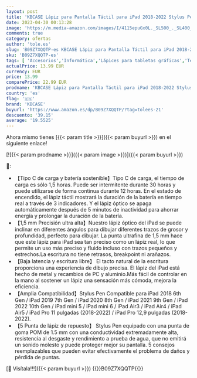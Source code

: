 ```yaml
---
layout: post
title: 'KBCASE Lápiz para Pantalla Táctil para iPad 2018-2022 Stylus Pen para iPad 10/9/8/7/6th Gen Función Detección de Inclinación iPad Pro11  /12 9   iPad Mini 6/5th iPad Air 5/4/3th 5 Puntas Reemplazables'
date: 2023-04-30 00:13:28
image: 'https://m.media-amazon.com/images/I/4115epuGx0L._SL500_._SL400_.jpg'
comments: true
category: ofertas
author: 'tole.es'
slug: 'B09Z7XQQTP-es KBCASE Lápiz para Pantalla Táctil para iPad 2018-2022...'
sku: 'B09Z7XQQTP-es'
tags: [ 'Accesorios','Informática','Lápices para tabletas gráficas','Teclados, ratones y periféricos de entrada','ipad','kbcase','🇪🇸', ]
actualPrice: 13.99 EUR
currency: EUR
price: 13.99
comparePrice: 22.99 EUR
prodname: 'KBCASE Lápiz para Pantalla Táctil para iPad 2018-2022 Stylus Pen para iPad 10/9/8/7/6th Gen Función Detección de Inclinación iPad Pro11  /12 9   iPad Mini 6/5th iPad Air 5/4/3th 5 Puntas Reemplazables'
country: 'es'
flag: '🇪🇸'
brand: 'KBCASE'
buyurl: 'https://www.amazon.es/dp/B09Z7XQQTP/?tag=tolees-21'
descuento: '39.15'
average: '19.5525'
---
```


Ahora mismo tienes [{{< param title >}}]({{< param buyurl >}}) en el siguiente enlace!

[![{{< param prodname >}}]({{< param image >}})]({{< param buyurl >}})

🔎:

- 【Tipo C de carga y batería sostenible】Tipo C de carga, el tiempo de carga es sólo 1,5 horas. Puede ser intermitente durante 30 horas y puede utilizarse de forma continua durante 12 horas. En el estado de encendido, el lápiz táctil mostrará la duración de la batería en tiempo real a través de 3 indicadores. Y el lápiz óptico se apaga automáticamente después de 5 minutos de inactividad para ahorrar energía y prolongar la duración de la batería.
- 【1,5 mm Precisión ultra alta】Nuestro lápiz óptico del iPad se puede inclinar en diferentes ángulos para dibujar diferentes trazos de grosor y profundidad, perfecto para dibujar. La punta ultrafina de 1,5 mm hace que este lápiz para iPad sea tan preciso como un lápiz real, lo que permite un uso más preciso y fluido incluso con trazos pequeños y estrechos.La escritura no tiene retrasos, breakpoint ni arañazos.
- 【Baja latencia y escritura libre】 El tacto natural de la escritura proporciona una experiencia de dibujo precisa. El lápiz del iPad está hecho de metal y recambios de PC y aluminio.Más fácil de controlar en la mano al sostener un lápiz una sensación más cómoda, mejora la eficiencia.
- 【Amplia Compatibilidad】Stylus Pen Compatible para iPad 2018 6th Gen / iPad 2019 7th Gen / iPad 2020 8th Gen / iPad 2021 9th Gen / iPad 2022 10th Gen / iPad mini 5 / iPad mini 6 / iPad Air3 / iPad Air4 / iPad Air5 / iPad Pro 11 pulgadas (2018-2022) / iPad Pro 12,9 pulgadas (2018-2022).
- 【5 Punta de lápiz de repuesto】 Stylus Pen equipado con una punta de goma POM de 1.5 mm con una conductividad extremadamente alta, resistencia al desgaste y rendimiento a prueba de agua, que no emitirá un sonido molesto y puede proteger mejor su pantalla. 5 consejos reemplazables que pueden evitar efectivamente el problema de daños y pérdida de puntas.

[🛒 Visítala!!!]({{< param buyurl >}})
{{<world>}}B09Z7XQQTP{{</world>}}
